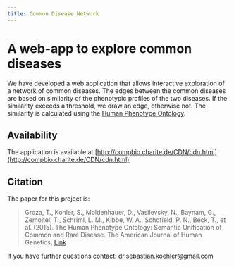 ```yaml
---
title: Common Disease Network
---
```


A web-app to explore common diseases
===========
We have developed a web application that allows interactive exploration of a network of common diseases. The edges between the common diseases are based on similarity of the phenotypic profiles of the two diseases. If the similarity exceeds a threshold, we draw an edge, otherwise not. The similarity is calculated using the [Human Phenotype Ontology](http://human-phenotype-ontology.org).

 Availability
------------
The application is available at [http://compbio.charite.de/CDN/cdn.html](http://compbio.charite.de/CDN/cdn.html)

Citation
------------
The paper for this project is:

> Groza, T., Kohler, S., Moldenhauer, D., Vasilevsky, N., Baynam, G., Zemojtel, T., Schriml, L. M., Kibbe, W. A., Schofield, P. N., Beck, T., et al. (2015). 
> The Human Phenotype Ontology: Semantic Unification of Common and Rare Disease. 
> The American Journal of Human Genetics, [Link](http://www.cell.com/ajhg/abstract/S0002-9297(15)00234-7)

If you have further questions contact: [dr.sebastian.koehler@gmail.com](http://drseb.github.io)



